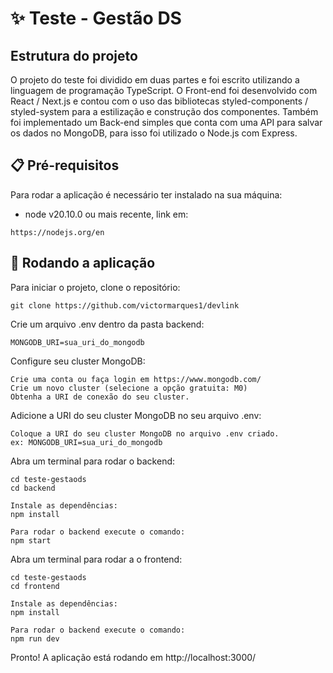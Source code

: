 # ✨ Teste - Gestão DS

## Estrutura do projeto
O projeto do teste foi dividido em duas partes e foi escrito utilizando a linguagem de programação TypeScript. O Front-end foi desenvolvido com React / Next.js e contou com o uso das bibliotecas styled-components / styled-system para a estilização e construção dos componentes. Também foi implementado um Back-end simples que conta com uma API para salvar os dados no MongoDB, para isso foi utilizado o Node.js com Express.

## 📋 Pré-requisitos

Para rodar a aplicação é necessário ter instalado na sua máquina:

- node v20.10.0 ou mais recente, link em:
```
https://nodejs.org/en
```

## 🚀 Rodando a aplicação

Para iniciar o projeto, clone o repositório:

```
git clone https://github.com/victormarques1/devlink
```
Crie um arquivo .env dentro da pasta backend:
```
MONGODB_URI=sua_uri_do_mongodb
```

Configure seu cluster MongoDB:
```
Crie uma conta ou faça login em https://www.mongodb.com/
Crie um novo cluster (selecione a opção gratuita: M0)
Obtenha a URI de conexão do seu cluster.
```

Adicione a URI do seu cluster MongoDB no seu arquivo .env:

```
Coloque a URI do seu cluster MongoDB no arquivo .env criado.
ex: MONGODB_URI=sua_uri_do_mongodb
```

Abra um terminal para rodar o backend: 

```
cd teste-gestaods 
cd backend

Instale as dependências:
npm install

Para rodar o backend execute o comando: 
npm start
```

Abra um terminal para rodar a o frontend:

```
cd teste-gestaods 
cd frontend

Instale as dependências:
npm install

Para rodar o backend execute o comando: 
npm run dev
```

Pronto! A aplicação está rodando em http://localhost:3000/
